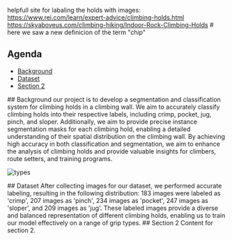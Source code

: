 helpfull site for labaling the holds with images: https://www.rei.com/learn/expert-advice/climbing-holds.html
https://skyaboveus.com/climbing-hiking/Indoor-Rock-Climbing-Holds # here we saw a new definicion of the term "chip"



## Agenda

- [Background](#background)
- [Dataset](#dataset)
- [Section 2](#section-2)

<a name="background">
## Background
our project is to develop a segmentation and classification system for climbing holds in a climbing wall. We aim to accurately classify climbing holds into their respective labels, including crimp, pocket, jug, pinch, and sloper. Additionally, we aim to provide precise instance segmentation masks for each climbing hold, enabling a detailed understanding of their spatial distribution on the climbing wall. By achieving high accuracy in both classification and segmentation, we aim to enhance the analysis of climbing holds and provide valuable insights for climbers, route setters, and training programs. 
</a>

![types](https://github.com/orilevi2809/DL/assets/62295757/15da2956-b4ad-41cd-a87e-c91f93f70dec)

<a name="dataset">
## Dataset  
After collecting images for our dataset, we performed accurate labeling, resulting in the following distribution: 183 images were labeled as 'crimp', 207 images as 'pinch', 234 images as 'pocket', 247 images as 'sloper', and 209 images as 'jug'. These labeled images provide a diverse and balanced representation of different climbing holds, enabling us to train our model effectively on a range of grip types.
</a>


<a name="section-2">
## Section 2
Content for section 2.
</a>
